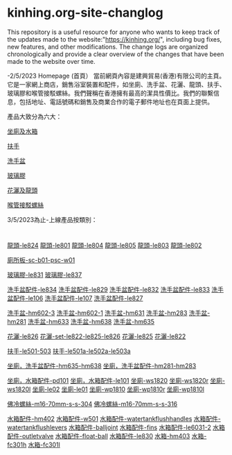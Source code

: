 # kinhing.org-site-changlog 
This repository is a useful resource for anyone who wants to keep track of the updates made to the website:"https://kinhing.org/", including bug fixes, new features, and other modifications. The change logs are organized chronologically and provide a clear overview of the changes that have been made to the website over time.


-2/5/2023
Homepage (首頁） 
當前網頁內容是建興貿易(香港)有限公司的主頁。它是一家網上商店，銷售浴室裝置和配件，如坐廁、洗手盆、花灑、龍頭、扶手、玻璃膠和喉管接駁螺絲。我們聲稱在香港擁有最高的潔具性價比。我們的聯繫信息，包括地址、電話號碼和銷售及商業合作的電子郵件地址也在頁面上提供。


產品大致分為六大：


[坐廁及水箱](https://kinhing.org/product-category/toilets-and-water-tanks/)

[扶手](https://kinhing.org/product-category/handrails/)

[洗手盆](https://kinhing.org/product-category/washbasins/)

[玻璃膠](https://kinhing.org/product-category/silicone-sealants/)

[花灑及龍頭](https://kinhing.org/product-category/showerheads-and-faucets/)

[喉管接駁螺絲](https://kinhing.org/product-category/bolts-and-nuts/)




3/5/2023為止-上線產品按類別：

#
[龍頭-le824](https://kinhing.org/product/le824/)
[龍頭-le801](https://kinhing.org/product/le801/)
[龍頭-le804](https://kinhing.org/product/le804/)
[龍頭-le805](https://kinhing.org/product/le805/)
[龍頭-le803](https://kinhing.org/product/le803/)
[龍頭-le802](https://kinhing.org/product/le802/)

[廁所板-sc-b01-psc-w01](https://kinhing.org/product/sc-b01-psc-w01/)

[玻璃膠-le831](https://kinhing.org/product/le831/)
[玻璃膠-le837](https://kinhing.org/product/le837/)

[洗手盆配件-le834](https://kinhing.org/product/le834/)
[洗手盆配件-le829](https://kinhing.org/product/le829/)
[洗手盆配件-le832](https://kinhing.org/product/le832/)
[洗手盆配件-le833](https://kinhing.org/product/le833/)
[洗手盆配件-le106](https://kinhing.org/product/le106/)
[洗手盆配件-le107](https://kinhing.org/product/le107/)
[洗手盆配件-le827](https://kinhing.org/product/le827/)

[洗手盆-hm602-3](https://kinhing.org/product/hm602-3/)
[洗手盆-hm602-1](https://kinhing.org/product/hm602-1/)
[洗手盆-hm631](https://kinhing.org/product/hm631/)
[洗手盆-hm283](https://kinhing.org/product/hm283/)
[洗手盆-hm281](https://kinhing.org/product/hm281/)
[洗手盆-hm633](https://kinhing.org/product/hm633/)
[洗手盆-hm638](https://kinhing.org/product/hm638/)
[洗手盆-hm635](https://kinhing.org/product/hm635/)

[花灑-le826](https://kinhing.org/product/le826/)
[花灑-set-le822-le825-le826](https://kinhing.org/product/set-le822-le825-le826/)
[花灑-le825](https://kinhing.org/product/le825/)
[花灑-le822](https://kinhing.org/product/le822/)

[扶手-le501-503](https://kinhing.org/product/le501-503/)
[扶手-le501a-le502a-le503a](https://kinhing.org/product/le501a-le502a-le503a/)

[坐廁，洗手盆配件-hm635-hm638](https://kinhing.org/product/hm635-hm638/)
[坐廁，洗手盆配件-hm281-hm283](https://kinhing.org/product/hm281-hm283/)

[坐廁，水箱配件-pd101](https://kinhing.org/product/pd101/)
[坐廁，水箱配件-le101](https://kinhing.org/product/le101/)
[坐廁-ws1820](https://kinhing.org/product/ws1820/)
[坐廁-ws1820r](https://kinhing.org/product/ws1820r/)
[坐廁-ws1820l](https://kinhing.org/product/ws1820l/)
[坐廁-le02](https://kinhing.org/product/le02/)
[坐廁-le01](https://kinhing.org/product/le01/)
[坐廁-wp1810](https://kinhing.org/product/wp1810/)
[坐廁-wp1810r](https://kinhing.org/product/wp1810r/)
[坐廁-wp1810l](https://kinhing.org/product/wp1810l/)

[佛冷螺絲-m16-70mm-s-s-304](https://kinhing.org/product/m16-70mm-s-s-304/)
[佛冷螺絲-m16-70mm-s-s-316](https://kinhing.org/product/m16-70mm-s-s-316/)

[水箱配件-hm402](https://kinhing.org/product/hm402/)
[水箱配件-w501](https://kinhing.org/product/w501/)
[水箱配件-watertankflushhandles](https://kinhing.org/product/watertankflushhandles/)
[水箱配件-watertankflushlevers](https://kinhing.org/product/watertankflushlevers/)
[水箱配件-balljoint](https://kinhing.org/product/balljoint/)
[水箱配件-fins](https://kinhing.org/product/fins/)
[水箱配件-le6031-2](https://kinhing.org/product/le6031-2/)
[水箱配件-outletvalve](https://kinhing.org/product/outletvalve/)
[水箱配件-float-ball](https://kinhing.org/product/float-ball/)
[水箱配件-le830](https://kinhing.org/product/le830/)
[水箱-hm403](https://kinhing.org/product/hm403/)
[水箱-fc301h](https://kinhing.org/product/fc301h/)
[水箱-fc301l](https://kinhing.org/product/fc301l/)



